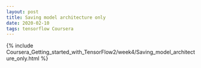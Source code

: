 ```yaml
---
layout: post
title: Saving model architecture only 
date: 2020-02-10 
tags: tensorflow Coursera
---
```

{% include Coursera_Getting_started_with_TensorFlow2/week4/Saving_model_architecture_only.html  %}
